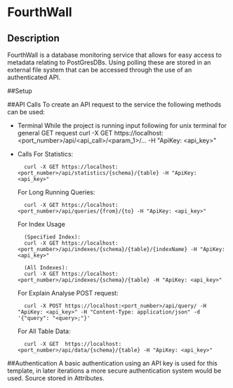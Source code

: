 # FourthWall

## Description
FourthWall is a database monitoring service that allows for easy access to metadata 
relating to PostGresDBs. Using polling these are stored in an external file system 
that can be accessed through the use of an authenticated API. 

##Setup


##API Calls
To create an API request to the service the following methods can be used:
- Terminal
    While the project is running input following for unix terminal for general GET request
    curl -X GET https://localhost:<port_number>/api/<api_call>/<param_1>/... -H "ApiKey: <api_key>"

- Calls
    For Statistics:
        
        curl -X GET https://localhost:<port_number>/api/statistics/{schema}/{table} -H "ApiKey: <api_key>"
   
    For Long Running Queries:
        
        curl -X GET https://localhost:<port_number>/api/queries/{from}/{to} -H "ApiKey: <api_key>"
   
    For Index Usage 
        
        (Specified Index):
        curl -X GET https://localhost:<port_number>/api/indexes/{schema}/{table}/{indexName} -H "ApiKey: <api_key>"
        
        (All Indexes):
        curl -X GET https://localhost:<port_number>/api/indexes/{schema}/{table} -H "ApiKey: <api_key>"
    
    For Explain Analyse POST request:
        
        curl -X POST https://localhost:<port_number>/api/query/ -H "ApiKey: <api_key>" -H "Content-Type: application/json" -d '{"query": "<query>;"}'
    
    For All Table Data:
        
        curl -X GET  https://localhost:<port_number>/api/data/{schema}/{table} -H "ApiKey: <api_key>"

##Authentication
A basic authentication using an API key is used for this template, in later iterations a more secure authentication system would be used. Source stored in Attributes.

